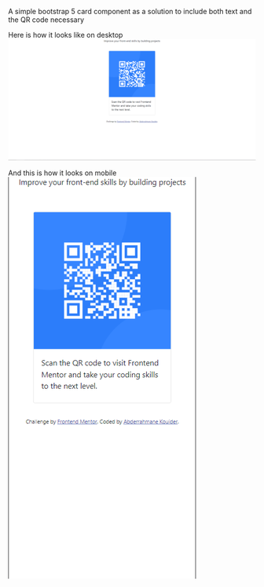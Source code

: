 A simple bootstrap 5 card component as a solution to include both text and the QR code necessary

Here is how it looks like on desktop
 ![Alt text](Desktop-Screenshot.png?raw=true "Desktop Screenshot")

And this is how it looks on mobile
 ![Alt text](Mobile-Screenshot.png?raw=true "Mobile Screenshot")